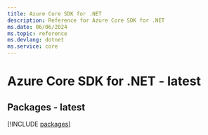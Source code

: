 ```yaml
---
title: Azure Core SDK for .NET
description: Reference for Azure Core SDK for .NET
ms.date: 06/06/2024
ms.topic: reference
ms.devlang: dotnet
ms.service: core
---
```

# Azure Core SDK for .NET - latest
## Packages - latest
[!INCLUDE [packages](core-index.md)]